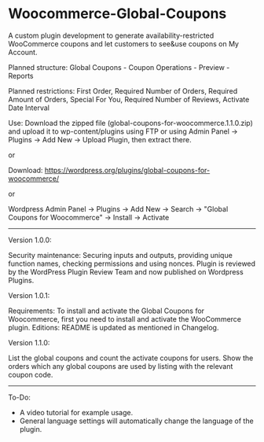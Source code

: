 # Woocommerce-Global-Coupons

A custom plugin development to generate availability-restricted WooCommerce coupons and let customers to see&use coupons on My Account.

Planned structure: Global Coupons - Coupon Operations - Preview - Reports

Planned restrictions: First Order, Required Number of Orders, Required Amount of Orders, Special For You, Required Number of Reviews, Activate Date Interval

Use: Download the zipped file (global-coupons-for-woocommerce.1.1.0.zip) and upload it to wp-content/plugins using FTP or using Admin Panel -> Plugins -> Add New -> Upload Plugin, then extract there. 

or

Download: https://wordpress.org/plugins/global-coupons-for-woocommerce/ 

or

Wordpress Admin Panel -> Plugins -> Add New -> Search -> "Global Coupons for Woocommerce" -> Install -> Activate

-----

Version 1.0.0:

Security maintenance: Securing inputs and outputs, providing unique function names, checking permissions and using nonces.
Plugin is reviewed by the WordPress Plugin Review Team and now published on Wordpress Plugins.

Version 1.0.1:

Requirements: To install and activate the Global Coupons for Woocommerce, first you need to install and activate the WooCommerce plugin.
Editions: README is updated as mentioned in Changelog.

Version 1.1.0:

List the global coupons and count the activate coupons for users.
Show the orders which any global coupons are used by listing with the relevant coupon code.

-----

To-Do: 
- A video tutorial for example usage.
- General language settings will automatically change the language of the plugin.
